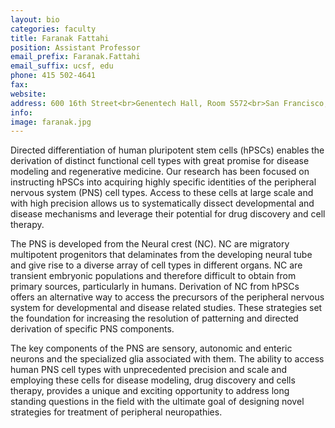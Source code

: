 ```yaml
---
layout: bio
categories: faculty
title: Faranak Fattahi
position: Assistant Professor
email_prefix: Faranak.Fattahi
email_suffix: ucsf, edu
phone: 415 502-4641
fax:
website:
address: 600 16th Street<br>Genentech Hall, Room S572<br>San Francisco, CA 94158
info:
image: faranak.jpg
---
```


Directed differentiation of human pluripotent stem cells (hPSCs) enables the derivation of distinct functional cell types with great promise for disease modeling and regenerative medicine. Our research has been focused on instructing hPSCs into acquiring highly specific identities of the peripheral nervous system (PNS) cell types. Access to these cells at large scale and with high precision allows us to systematically dissect developmental and disease mechanisms and leverage their potential for drug discovery and cell therapy.



The PNS is developed from the Neural crest (NC). NC are migratory multipotent progenitors that delaminates from the developing neural tube and give rise to a diverse array of cell types in different organs. NC are transient embryonic populations and therefore difficult to obtain from primary sources, particularly in humans. Derivation of NC from hPSCs offers an alternative way to access the precursors of the peripheral nervous system for developmental and disease related studies. These strategies set the foundation for increasing the resolution of patterning and directed derivation of specific PNS components.



The key components of the PNS are sensory, autonomic and enteric neurons and the specialized glia associated with them. The ability to access human PNS cell types with unprecedented precision and scale and employing these cells for disease modeling, drug discovery and cells therapy, provides a unique and exciting opportunity to address long standing questions in the field with the ultimate goal of designing novel strategies for treatment of peripheral neuropathies.
